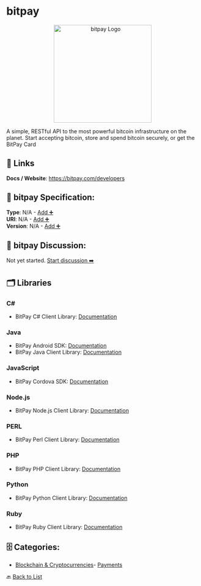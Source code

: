 # bitpay
<p align="center">
    <img width="256" src="https://raw.githubusercontent.com/apis-list/apis-list/main/apis/bitpay/logo_256x256.png" alt="bitpay Logo"/>
</p>
A simple, RESTful API to the most powerful bitcoin infrastructure on the planet.  Start accepting bitcoin, store and spend bitcoin securely, or get the BitPay Card

##  🔗 Links
**Docs / Website**: https://bitpay.com/developers

## 🧬 bitpay Specification:
**Type**: N/A - [Add ➕](https://github.com/apis-list/apis-list/edit/main/apis.yaml#L23197)  
**URI**: N/A - [Add ➕](https://github.com/apis-list/apis-list/edit/main/apis.yaml#L23197)  
**Version**: N/A - [Add ➕](https://github.com/apis-list/apis-list/edit/main/apis.yaml#L23197)

## 💬 bitpay Discussion:
Not yet started. [Start discussion ➡️](https://github.com/apis-list/apis-list/discussions/new)

## 🗂️ Libraries
### C#
- BitPay C# Client Library: [Documentation](https://github.com/bitpay/csharp-bitpay-client)
### Java
- BitPay Android SDK: [Documentation](https://github.com/bitpay/android-sdk)
- BitPay Java Client Library: [Documentation](https://github.com/bitpay/java-bitpay-client)
### JavaScript
- BitPay Cordova SDK: [Documentation](https://github.com/bitpay/cordova-sdk)
### Node.js
- BitPay Node.js Client Library: [Documentation](https://github.com/bitpay/node-bitpay-client)
### PERL
- BitPay Perl Client Library: [Documentation](https://github.com/bitpay/perl-client)
### PHP
- BitPay PHP Client Library: [Documentation](https://github.com/bitpay/php-bitpay-client)
### Python
- BitPay Python Client Library: [Documentation](https://github.com/bitpay/python-client)
### Ruby
- BitPay Ruby Client Library: [Documentation](https://github.com/bitpay/ruby-client)


## 🗄️ Categories:
- [Blockchain & Cryptocurrencies](https://github.com/apis-list/apis-list#blockchain--cryptocurrencies-)- [Payments](https://github.com/apis-list/apis-list#payments-)

🔙  [Back to List](https://github.com/apis-list/apis-list)
